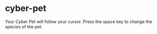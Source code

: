 # cyber-pet

Your Cyber Pet will follow your cursor. Press the space key to change the species of the pet.
